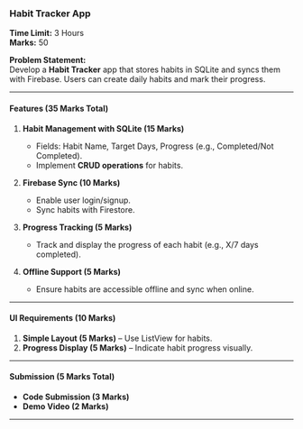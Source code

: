 ### **Habit Tracker App**  
**Time Limit:** 3 Hours  
**Marks:** 50  

**Problem Statement:**  
Develop a **Habit Tracker** app that stores habits in SQLite and syncs them with Firebase. Users can create daily habits and mark their progress.  

---


#### **Features (35 Marks Total)**  

1. **Habit Management with SQLite (15 Marks)**  
   - Fields: Habit Name, Target Days, Progress (e.g., Completed/Not Completed).  
   - Implement **CRUD operations** for habits.  

2. **Firebase Sync (10 Marks)**  
   - Enable user login/signup.  
   - Sync habits with Firestore.  

3. **Progress Tracking (5 Marks)**  
   - Track and display the progress of each habit (e.g., X/7 days completed).  

4. **Offline Support (5 Marks)**  
   - Ensure habits are accessible offline and sync when online.  

---

#### **UI Requirements (10 Marks)**  
1. **Simple Layout (5 Marks)** – Use ListView for habits.  
2. **Progress Display (5 Marks)** – Indicate habit progress visually.  

---

#### **Submission (5 Marks Total)**  
- **Code Submission (3 Marks)**  
- **Demo Video (2 Marks)**

---
